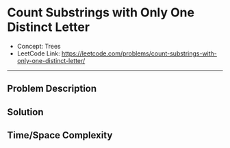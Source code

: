 # Count Substrings with Only One Distinct Letter

- Concept: Trees
- LeetCode Link: https://leetcode.com/problems/count-substrings-with-only-one-distinct-letter/

---

## Problem Description

## Solution

## Time/Space Complexity

